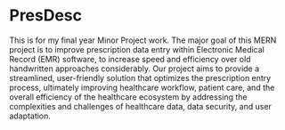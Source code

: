 # PresDesc
This is for my final year Minor Project work. The major goal of this MERN project is to improve prescription data entry within Electronic Medical Record (EMR) software, to increase speed and efficiency over old handwritten approaches considerably. Our project aims to provide a streamlined, user-friendly solution that optimizes the prescription entry process, ultimately improving healthcare workflow, patient care, and the overall efficiency of the healthcare ecosystem by addressing the complexities and challenges of healthcare data, data security, and user adaptation.


